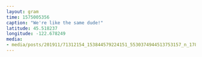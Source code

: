```yaml
---
layout: gram
time: 1575005356
caption: "We're like the same dude!"
latitude: 45.518237
longitude: -122.678249
media:
- media/posts/201911/71312154_153844579224151_5530374944513753157_n_17871019144515888.jpg
---
```

